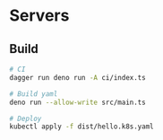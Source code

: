 # Servers

## Build

```bash
# CI
dagger run deno run -A ci/index.ts

# Build yaml
deno run --allow-write src/main.ts

# Deploy
kubectl apply -f dist/hello.k8s.yaml
```
